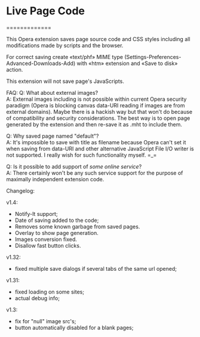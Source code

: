 # Live Page Code
=============

This Opera extension saves page source code and CSS styles including all modifications made by scripts and the browser.

For correct saving create «text/phf» MIME type (Settings-Preferences-Advanced-Downloads-Add) with «htm» extension and «Save to disk» action.

This extension will not save page's JavaScripts.  

FAQ:
Q: What about external images?  
A: External images including is not possible within current Opera security paradigm (Opera is blocking canvas data-URI reading if images are from external domains). Maybe there is a hackish way but that won't do because of compatibility and security considerations. The best way is to open page generated by the extension and then re-save it as .mht to include them.  

Q: Why saved page named "default"?  
A: It's impossible to save with title as filename because Opera can't set it when saving from data-URI and other alternative JavaScript File I/O writer is not supported. I really wish for such functionality myself. =_=  

Q: Is it possible to add support of _some online service_?  
A: There certainly won't be any such service support for the purpose of maximally independent extension code.  

Changelog:  

v1.4:  

* Notify-It support;  
* Date of saving added to the code;  
* Removes some known garbage from saved pages.
* Overlay to show page generation.
* Images conversion fixed.
* Disallow fast button clicks.

v1.32:  

* fixed multiple save dialogs if several tabs of the same url opened;  

v1.31:  

* fixed loading on some sites;  
* actual debug info;  

v1.3:  
* fix for "null" image src's;  
* button automatically disabled for a blank pages;  

